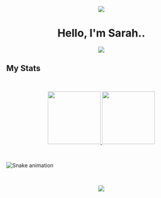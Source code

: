 <p align="center">
  <img src="https://capsule-render.vercel.app/api?type=waving&color=gradient&height=120&section=header"/>
</p>

<h1 align="center">
  Hello, I'm Sarah..
</h1>

<p align="center">
  <img src= "https://media.giphy.com/media/l0HlNaQ6gWfllcjDO/giphy.gif">
</p>

<h2>My Stats</h2>

<br>

<p align="center">
<a href="https://github.com/thepiyushmalhotra">
  <img height="140em" src="https://github-readme-stats.vercel.app/api?username=sklloyd&theme=noctis_minimus&show_icons=true" />
  <img height="140em" src="https://github-readme-stats.vercel.app/api/top-langs/?username=sklloyd&theme=noctis_minimus&layout=compact" />
</a>
</p>

<br>

  ![Snake animation](https://github.com/sklloyd/sklloyd/blob/output/github-contribution-grid-snake.svg)
  
<br>

<p align="center">
  <img src="https://capsule-render.vercel.app/api?type=waving&color=gradient&height=120&section=footer"/>
</p>
